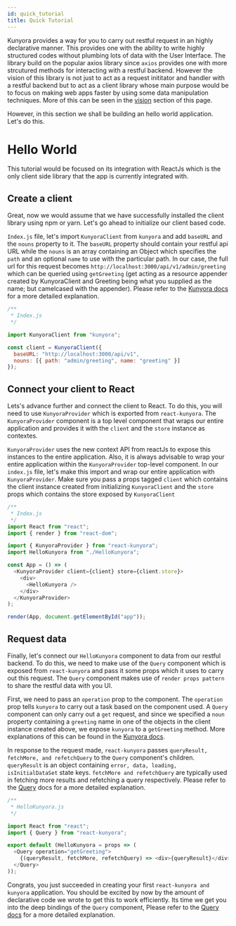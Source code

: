```yaml
---
id: quick_tutorial
title: Quick Tutorial
---
```


Kunyora provides a way for you to carry out restful request in an highly declarative manner. This provides one with the ability to write highly structured codes without plumbing lots of data with the User Interface. The library build on the popular axios library since `axios` provides one with more strcutured methods for interacting with a restful backend. However the vision of this library is not just to act as a request inititator and handler with a restful backend but to act as a client library whose main purpose would be to focus on making web apps faster by using some data manipulation techniques. More of this can be seen in the [vision](vision.md) section of this page.

However, in this section we shall be building an hello world application. Let's do this.

# Hello World

This tutorial would be focused on its integration with ReactJs which is the only client side library that the app is currently integrated with.

## Create a client

Great, now we would assume that we have successfully installed the client library using npm or yarn. Let's go ahead to initialize our client based code.

`Index.js` file, let's import `KunyoraClient` from `kunyora` and add `baseURL` and the `nouns` property to it. The `baseURL` property should contain your restful api URL while the `nouns` is an array containing an Object which specifies the `path` and an optional `name` to use with the particular path. In our case, the full url for this request becomes `http://localhost:3000/api/v1/admin/greeting` which can be queried using `getGreeting` (get acting as a resource appender created by KunyoraClient and Greeting being what you supplied as the name; but camelcased with the appender). Please refer to the [Kunyora docs](kunyora_tutorial.md) for a more detailed explanation.

```javascript
/**
 * Index.js
 */

import KunyoraClient from "kunyora";

const client = KunyoraClient({
  baseURL: "http://localhost:3000/api/v1",
  nouns: [{ path: "admin/greeting", name: "greeting" }]
});
```

## Connect your client to React

Lets's advance further and connect the client to React. To do this, you will need to use `KunyoraProvider` which is exported from `react-kunyora`. The `KunyoraProvider` component is a top level component that wraps our entire application and provides it with the `client` and the `store` instance as contextes.

`KunyoraProvider` uses the new context API from reactJs to expose this instances to the entire application. Also, it is always advisable to wrap your entire application within the `KunyoraProvider` top-level component. In our `index.js` file, let's make this import and wrap our entire application with `KunyoraProvider`. Make sure you pass a props tagged `client` which contains the client instance created from initializing `KunyoraClient` and the `store` props which contains the store exposed by `KunyoraClient`

```javascript
/**
 * Index.js
 */
import React from "react";
import { render } from "react-dom";

import { KunyoraProvider } from "react-kunyora";
import HelloKunyora from "./HelloKunyora";

const App = () => (
  <KunyoraProvider client={client} store={client.store}>
    <div>
      <HelloKunyora />
    </div>
  </KunyoraProvider>
);

render(App, document.getElementById("app"));
```

## Request data

Finally, let's connect our `HelloKunyora` component to data from our restful backend. To do this, we need to make use of the `Query` component which is exposed from `react-kunyora` and pass it some props which it uses to carry out this request. The `Query` component makes use of `render props pattern` to share the restful data with you UI.

First, we need to pass an `operation` prop to the component. The `operation` prop tells `kunyora` to carry out a task based on the component used. A `Query` component can only carry out a `get` request, and since we specified a `noun` property containing a `greeting` name in one of the objects in the client instance created above, we expose `kunyora` to a `getGreeting` method. More explanations of this can be found in the [Kunyora docs](kunyora_tutorial.md).

In response to the request made, `react-kunyora` passes `queryResult, fetchMore, and refetchQuery` to the `Query` component's children. `queryResult` is an object containing `error, data, loading, isInitialDataSet` state keys. `fetchMore and refetchQuery` are typically used in fetching more results and refetching a query respectively. Please refer to the [Query](query_component.md) docs for a more detailed explanation.

```javascript
/**
 * HelloKunyora.js
 */

import React from "react";
import { Query } from "react-kunyora";

export default (HelloKunyora = props => (
  <Query operation="getGreeting">
    {(queryResult, fetchMore, refetchQuery) => <div>{queryResult}</div>}
  </Query>
));
```

Congrats, you just succeeded in creating your first `react-kunyora and kunyora` application. You should be excited by now by the amount of declarative code we wrote to get this to work efficiently. Its time we get you into the deep bindings of the `Query` component, Please refer to the [Query docs](query_component.md) for a more detailed explanation.

